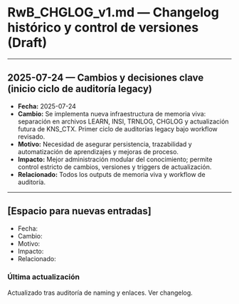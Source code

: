 # RwB_CHGLOG_v1.md — Changelog histórico y control de versiones (Draft)

---

## 2025-07-24 — Cambios y decisiones clave (inicio ciclo de auditoría legacy)
- **Fecha:** 2025-07-24
- **Cambio:** Se implementa nueva infraestructura de memoria viva: separación en archivos LEARN, INSI, TRNLOG, CHGLOG y actualización futura de KNS_CTX. Primer ciclo de auditorías legacy bajo workflow revisado.
- **Motivo:** Necesidad de asegurar persistencia, trazabilidad y automatización de aprendizajes y mejoras de proceso.
- **Impacto:** Mejor administración modular del conocimiento; permite control estricto de cambios, versiones y triggers de actualización.
- **Relacionado:** Todos los outputs de memoria viva y workflow de auditoría.

---

## [Espacio para nuevas entradas]

- Fecha:
- Cambio:
- Motivo:
- Impacto:
- Relacionado:


### Última actualización
Actualizado tras auditoría de naming y enlaces. Ver changelog.
